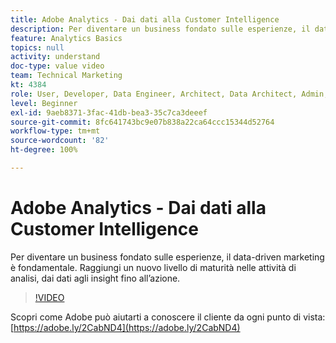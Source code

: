 ```yaml
---
title: Adobe Analytics - Dai dati alla Customer Intelligence
description: Per diventare un business fondato sulle esperienze, il data-driven marketing è fondamentale. Raggiungi un nuovo livello di maturità nelle attività di analisi, dai dati agli insight fino all’azione.
feature: Analytics Basics
topics: null
activity: understand
doc-type: value video
team: Technical Marketing
kt: 4384
role: User, Developer, Data Engineer, Architect, Data Architect, Admin, Leader
level: Beginner
exl-id: 9aeb8371-3fac-41db-bea3-35c7ca3deeef
source-git-commit: 8fc641743bc9e07b838a22ca64ccc15344d52764
workflow-type: tm+mt
source-wordcount: '82'
ht-degree: 100%

---
```


# Adobe Analytics - Dai dati alla Customer Intelligence

Per diventare un business fondato sulle esperienze, il data-driven marketing è fondamentale. Raggiungi un nuovo livello di maturità nelle attività di analisi, dai dati agli insight fino all’azione.

>[!VIDEO](https://video.tv.adobe.com/v/31502/?quality=12&learn=on)

Scopri come Adobe può aiutarti a conoscere il cliente da ogni punto di vista: [https://adobe.ly/2CabND4](https://adobe.ly/2CabND4)
